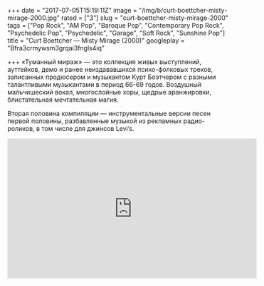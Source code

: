 +++
date = "2017-07-05T15:19:11Z"
image = "/img/b/curt-boettcher-misty-mirage-2000.jpg"
rated = ["3"]
slug = "curt-boettcher-misty-mirage-2000"
tags = ["Pop Rock", "AM Pop", "Baroque Pop", "Contemporary Pop Rock", "Psychedelic Pop", "Psychedelic", "Garage", "Soft Rock", "Sunshine Pop"]
title = "Curt Boettcher — Misty Mirage (2000)"
googleplay = "Bfra3crmywsm3grqai3fngls4iq"

+++
&laquo;Туманный мираж&raquo;&nbsp;&mdash; это коллекция живых выступлений, ауттейков, демо и&nbsp;ранее неиздававшихся психо-фолковых треков, записанных продюсером и&nbsp;музыкантом Курт Боэтчером с&nbsp;разными талантливыми музыкантами в&nbsp;период 66-69&nbsp;годов. Воздушный мальчишеский вокал, многослойные хоры, щедрые аранжировки, блистательная мечтательная магия.

Вторая половина компиляции&nbsp;&mdash; инструментальные версии песен первой половины, разбавленные музыкой из&nbsp;рекламных радио-роликов, в&nbsp;том числе для джинсов Levi&rsquo;s.

<iframe width="560" height="315" src="https://www.youtube.com/embed/vXeWwgeP-sE" frameborder="0" allowfullscreen></iframe>
